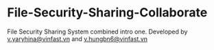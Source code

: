 # File-Security-Sharing-Collaborate
File Security Sharing System combined intro one. Developed by v.yaryhina@vinfast.vn and v.hungbn6@vinfast.vn
